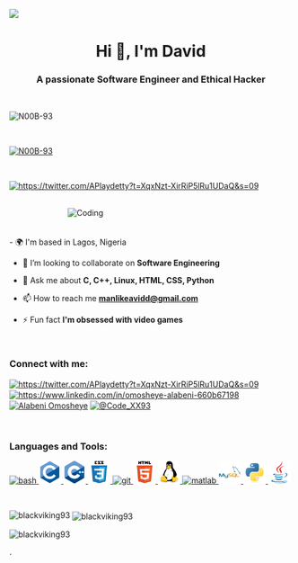 ![](https://encrypted-tbn0.gstatic.com/images?q=tbn:ANd9GcRq-NGi8DM8IjLIhfi3aRg5XYOkpTEJgJ5q4Q&usqp=CAU)
<br>
<h1 align="center">Hi 👋, I'm David</h1>
<h3 align="center">A passionate Software Engineer and Ethical Hacker</h3>
<br>
<p align="left"> <img src="https://komarev.com/ghpvc/?username=N00B-93&label=Profile%20views&color=0e75b6&style=flat" alt="N00B-93" /> </p>
<br>
<p align="left"> <a href="https://github.com/ryo-ma/github-profile-trophy"><img src="https://github-profile-trophy.vercel.app/?username=N00B-93" alt="N00B-93" /></a> </p>
<br>
<p align="left"> <a href="https://twitter.com/APlaydetty?t=XqxNzt-XirRiP5lRu1UDaQ&s=09" target="blank"><img src="https://img.shields.io/twitter/follow/@aplay_detty?logo=twitter&style=for-the-badge" alt="https://twitter.com/APlaydetty?t=XqxNzt-XirRiP5lRu1UDaQ&s=09" /></a> </p>
<br>
<img align="right" width="400" src="https://media3.giphy.com/media/qgQUggAC3Pfv687qPC/giphy.gif?cid=ecf05e47adq3efjpt3l1n6cdlek9aafb51z9qtpn2jq69uur&rid=giphy.gif&ct=g" alt="Coding">
<br>
<br>
<br>
- 🌍  I'm based in Lagos, Nigeria

- 👯 I’m looking to collaborate on **Software Engineering**

- 💬 Ask me about **C, C++, Linux, HTML, CSS, Python**

- 📫 How to reach me **manlikeavidd@gmail.com**

- ⚡ Fun fact **I'm obsessed with video games**
<br>
<h3 align="left">Connect with me:</h3>
<p align="left">
<a href="https://twitter.com/APlaydetty?t=XqxNzt-XirRiP5lRu1UDaQ&s=09" target="blank"><img align="center" src="https://raw.githubusercontent.com/rahuldkjain/github-profile-readme-generator/master/src/images/icons/Social/twitter.svg" alt="https://twitter.com/APlaydetty?t=XqxNzt-XirRiP5lRu1UDaQ&s=09" height="30" width="40" /></a>
<a href="https://www.linkedin.com/in/omosheye-alabeni-660b67198" target="blank"><img align="center" src="https://raw.githubusercontent.com/rahuldkjain/github-profile-readme-generator/master/src/images/icons/Social/linked-in-alt.svg" alt="https://www.linkedin.com/in/omosheye-alabeni-660b67198" height="30" width="40" /></a>
<a href="https://fb.com/Alabeni Omosheye" target="blank"><img align="center" src="https://raw.githubusercontent.com/rahuldkjain/github-profile-readme-generator/master/src/images/icons/Social/facebook.svg" alt="Alabeni Omosheye" height="30" width="40" /></a>
<a href="https://youtube.com/@Code_XX93" target="blank"><img align="center" src="https://raw.githubusercontent.com/rahuldkjain/github-profile-readme-generator/master/src/images/icons/Social/youtube.svg" alt="@Code_XX93" height="30" width="40" /></a>
</p>
<br>
<h3 align="left">Languages and Tools:</h3>
<p align="left"> <a href="https://www.gnu.org/software/bash/" target="_blank" rel="noreferrer"> <img src="https://www.vectorlogo.zone/logos/gnu_bash/gnu_bash-icon.svg" alt="bash" width="40" height="40"/> </a> <a href="https://www.cprogramming.com/" target="_blank" rel="noreferrer"> <img src="https://raw.githubusercontent.com/devicons/devicon/master/icons/c/c-original.svg" alt="c" width="40" height="40"/> </a> <a href="https://www.w3schools.com/cpp/" target="_blank" rel="noreferrer"> <img src="https://raw.githubusercontent.com/devicons/devicon/master/icons/cplusplus/cplusplus-original.svg" alt="cplusplus" width="40" height="40"/> </a> <a href="https://www.w3schools.com/css/" target="_blank" rel="noreferrer"> <img src="https://raw.githubusercontent.com/devicons/devicon/master/icons/css3/css3-original-wordmark.svg" alt="css3" width="40" height="40"/> </a> <a href="https://git-scm.com/" target="_blank" rel="noreferrer"> <img src="https://www.vectorlogo.zone/logos/git-scm/git-scm-icon.svg" alt="git" width="40" height="40"/> </a> <a href="https://www.w3.org/html/" target="_blank" rel="noreferrer"> <img src="https://raw.githubusercontent.com/devicons/devicon/master/icons/html5/html5-original-wordmark.svg" alt="html5" width="40" height="40"/> </a> <a href="https://www.linux.org/" target="_blank" rel="noreferrer"> <img src="https://raw.githubusercontent.com/devicons/devicon/master/icons/linux/linux-original.svg" alt="linux" width="40" height="40"/> </a> <a href="https://www.mathworks.com/" target="_blank" rel="noreferrer"> <img src="https://upload.wikimedia.org/wikipedia/commons/2/21/Matlab_Logo.png" alt="matlab" width="40" height="40"/> </a> <a href="https://www.mysql.com/" target="_blank" rel="noreferrer"> <img src="https://raw.githubusercontent.com/devicons/devicon/master/icons/mysql/mysql-original-wordmark.svg" alt="mysql" width="40" height="40"/> </a> <a href="https://www.python.org" target="_blank" rel="noreferrer"> <img src="https://raw.githubusercontent.com/devicons/devicon/master/icons/python/python-original.svg" alt="python" width="40" height="40"/> </a>
<a href="(https://www.java.com/en/)" target="_blank" rel="noreferrer"> <img src="https://raw.githubusercontent.com/devicons/devicon/master/icons/java/java-original.svg" alt="java" width="40" height="40"/> </a> 
</p>
<br>
<p><img align="left" src="https://github-readme-stats.vercel.app/api/top-langs?username=N00B-93&show_icons=true&locale=en&layout=compact" alt="blackviking93" /></p>

<p>&nbsp;<img align="center" src="https://github-readme-stats.vercel.app/api?username=N00B-93&show_icons=true&locale=en" alt="blackviking93" /></p>

<p><img align="center" src="https://github-readme-streak-stats.herokuapp.com/?user=N00B-93&" alt="blackviking93" /></p>.
